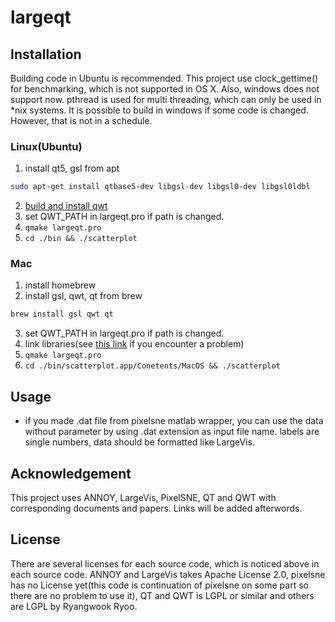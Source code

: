 # largeqt

## Installation
Building code in Ubuntu is recommended. This project use clock_gettime() for benchmarking, which is not supported in OS X. Also, windows does not support now. pthread is used for multi threading, which can only be used in *nix systems. It is possible to build in windows if some code is changed. However, that is not in a schedule.

### Linux(Ubuntu)
1. install qt5, gsl from apt
```bash
sudo apt-get install qtbase5-dev libgsl-dev libgsl0-dev libgsl0ldbl
```
2. [build and install qwt](http://qwt.sourceforge.net/qwtinstall.html)
3. set QWT_PATH in largeqt.pro if path is changed.
4. `qmake largeqt.pro`
5. `cd ./bin && ./scatterplot`

### Mac

1. install homebrew
2. install gsl, qwt, qt from brew
```bash
brew install gsl qwt qt
```
3. set QWT_PATH in largeqt.pro if path is changed.
4. link libraries(see [this link](http://stackoverflow.com/questions/18588418/install-and-use-qwt-under-mac-os-x) if you encounter a problem)
5. `qmake largeqt.pro`
6. `cd ./bin/scatterplot.app/Conetents/MacOS && ./scatterplot`

## Usage
 - if you made .dat file from pixelsne matlab wrapper, you can use the data without parameter by using .dat extension as input file name. labels are single numbers, data should be formatted like LargeVis.

## Acknowledgement
 This project uses ANNOY, LargeVis, PixelSNE, QT and QWT with corresponding documents and papers. Links will be added afterwords.

## License
 There are several licenses for each source code, which is noticed above in each source code. ANNOY and LargeVis takes Apache License 2.0, pixelsne has no License yet(this code is continuation of pixelsne on some part so there are no problem to use it), QT and QWT is LGPL or similar and others are LGPL by Ryangwook Ryoo.

 